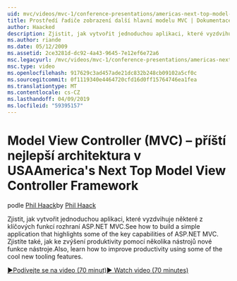 ```yaml
---
uid: mvc/videos/mvc-1/conference-presentations/americas-next-top-model-view-controller-framework
title: Prostředí řadiče zobrazení další hlavní modelu MVC | Dokumentace Microsoftu
author: Haacked
description: Zjistit, jak vytvořit jednoduchou aplikaci, které vyzdvihuje některé z klíčových funkcí rozhraní ASP.NET MVC. Zjistíte také, jak ke zvýšení produktivity pomocí několika...
ms.author: riande
ms.date: 05/12/2009
ms.assetid: 2ce3281d-dc92-4a43-9645-7e12ef6e72a6
msc.legacyurl: /mvc/videos/mvc-1/conference-presentations/americas-next-top-model-view-controller-framework
msc.type: video
ms.openlocfilehash: 917629c3ad457ade21dc832b248cb09102a5cf0c
ms.sourcegitcommit: 0f1119340e4464720cfd16d0ff15764746ea1fea
ms.translationtype: MT
ms.contentlocale: cs-CZ
ms.lasthandoff: 04/09/2019
ms.locfileid: "59395157"
---
```

# <a name="americas-next-top-model-view-controller-framework"></a><span data-ttu-id="15e78-104">Model View Controller (MVC) – příští nejlepší architektura v USA</span><span class="sxs-lookup"><span data-stu-id="15e78-104">America's Next Top Model View Controller Framework</span></span>

<span data-ttu-id="15e78-105">podle [Phil Haack](https://github.com/Haacked)</span><span class="sxs-lookup"><span data-stu-id="15e78-105">by [Phil Haack](https://github.com/Haacked)</span></span>

<span data-ttu-id="15e78-106">Zjistit, jak vytvořit jednoduchou aplikaci, které vyzdvihuje některé z klíčových funkcí rozhraní ASP.NET MVC.</span><span class="sxs-lookup"><span data-stu-id="15e78-106">See how to build a simple application that highlights some of the key capabilities of ASP.NET MVC.</span></span> <span data-ttu-id="15e78-107">Zjistíte také, jak ke zvýšení produktivity pomocí několika nástrojů nové funkce nástroje.</span><span class="sxs-lookup"><span data-stu-id="15e78-107">Also, learn how to improve productivity using some of the cool new tooling features.</span></span>

[<span data-ttu-id="15e78-108">&#9654;Podívejte se na video (70 minut)</span><span class="sxs-lookup"><span data-stu-id="15e78-108">&#9654; Watch video (70 minutes)</span></span>](https://channel9.msdn.com/Blogs/ASP-NET-Site-Videos/americas-next-top-model-view-controller-framework)
